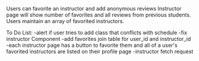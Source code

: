 Users can favorite an instructor and add anonymous reviews
Instructor page will show number of favorites and all reviews from previous students.
Users maintain an array of favorited instructors.


To Do List:
-alert if user tries to add class that conflicts with schedule
-fix instructor Component
-add favorites join table for user_id and instructor_id
-each instructor page has a button to favorite them and all of a user's favorited instructors are listed on their profile page
-instructor fetch request
